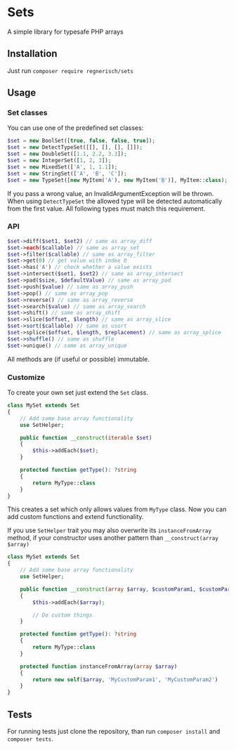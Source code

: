 # Sets
A simple library for typesafe PHP arrays 

## Installation
Just run `composer require regnerisch/sets`

## Usage
### Set classes
You can use one of the predefined set classes:
```php
$set = new BoolSet([true, false, false, true]);
$set = new DetectTypeSet([[], [], [], []]);
$set = new DoubleSet([1.1, 2.2, 3.3]);
$set = new IntegerSet([1, 2, 3]);
$set = new MixedSet(['A', 1, 1.1]);
$set = new StringSet(['A', 'B', 'C']);
$set = new TypeSet([new MyItem('A'), new MyItem('B')], MyItem::class);
```
If you pass a wrong value, an InvalidArgumentException will be thrown.
When using `DetectTypeSet` the allowed type will be detected automatically from the first value. All following types must match this requirement.

### API
```php
$set->diff($set1, $set2) // same as array_diff
$set->each($callable) // same as array_set
$set->filter($callable) // same as array_filter
$set->get(0) // get value with index 0
$set->has('A') // check whether a value exists
$set->intersect($set1, $set2) // same as array_intersect
$set->pad($size, $defaultValue) // same as array_pad
$set->push($value) // same as array_push
$set->pop() // same as array_pop
$set->reverse() // same as array_reverse
$set->search($value) // same as array_search
$set->shift() // same as array_shift
$set->slice($offset, $length) // same as array_slice
$set->sort($callable) // same as usort
$set->splice($offset, $length, $replacement) // same as array_splice
$set->shuffle() // same as shuffle
$set->unique() // same as array_unique
```
All methods are (if useful or possible) immutable.

### Customize
To create your own set just extend the `Set` class. 
```php
class MySet extends Set
{
    // Add some base array functionality
    use SetHelper;

    public function __construct(iterable $set) 
    {
        $this->addEach($set);
    }

    protected function getType(): ?string
    {
        return MyType::class
    }
}
```
This creates a set which only allows values from `MyType` class. Now you can add custom functions and extend functionality.

If you use `SetHelper` trait you may also overwrite its `instanceFromArray` method, if your constructor uses another pattern than `__construct(array $array)`
```php
class MySet extends Set
{
    // Add some base array functionality
    use SetHelper;

    public function __construct(array $array, $customParam1, $customParam2) 
    {
        $this->addEach($array);

        // Do custom things
    }

    protected function getType(): ?string
    {
        return MyType::class
    }

    protected function instanceFromArray(array $array) 
    {
        return new self($array, 'MyCustomParam1', 'MyCustomParam2')
    }
} 
```
## Tests
For running tests just clone the repository, than run `composer install` and `composer tests`.
